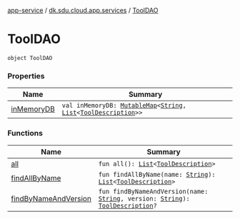 [app-service](../../index.md) / [dk.sdu.cloud.app.services](../index.md) / [ToolDAO](./index.md)

# ToolDAO

`object ToolDAO`

### Properties

| Name | Summary |
|---|---|
| [inMemoryDB](in-memory-d-b.md) | `val inMemoryDB: `[`MutableMap`](https://kotlinlang.org/api/latest/jvm/stdlib/kotlin.collections/-mutable-map/index.html)`<`[`String`](https://kotlinlang.org/api/latest/jvm/stdlib/kotlin/-string/index.html)`, `[`List`](https://kotlinlang.org/api/latest/jvm/stdlib/kotlin.collections/-list/index.html)`<`[`ToolDescription`](../../dk.sdu.cloud.app.api/-tool-description/index.md)`>>` |

### Functions

| Name | Summary |
|---|---|
| [all](all.md) | `fun all(): `[`List`](https://kotlinlang.org/api/latest/jvm/stdlib/kotlin.collections/-list/index.html)`<`[`ToolDescription`](../../dk.sdu.cloud.app.api/-tool-description/index.md)`>` |
| [findAllByName](find-all-by-name.md) | `fun findAllByName(name: `[`String`](https://kotlinlang.org/api/latest/jvm/stdlib/kotlin/-string/index.html)`): `[`List`](https://kotlinlang.org/api/latest/jvm/stdlib/kotlin.collections/-list/index.html)`<`[`ToolDescription`](../../dk.sdu.cloud.app.api/-tool-description/index.md)`>` |
| [findByNameAndVersion](find-by-name-and-version.md) | `fun findByNameAndVersion(name: `[`String`](https://kotlinlang.org/api/latest/jvm/stdlib/kotlin/-string/index.html)`, version: `[`String`](https://kotlinlang.org/api/latest/jvm/stdlib/kotlin/-string/index.html)`): `[`ToolDescription`](../../dk.sdu.cloud.app.api/-tool-description/index.md)`?` |
